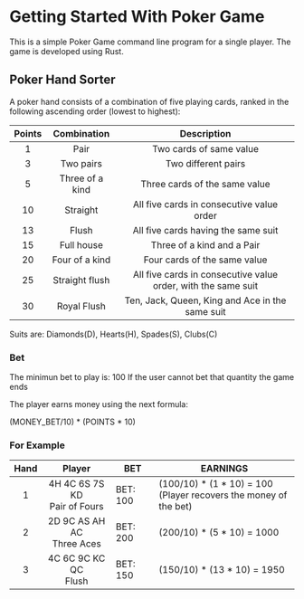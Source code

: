 # Getting Started With Poker Game

This is a simple Poker Game command line program for a single player.
The game is developed using Rust.

## Poker Hand Sorter

A poker hand consists of a combination of five playing cards, ranked in the following ascending order (lowest to
highest):


| Points |  Combination  |                Description                |
|:------:|:-------------:|:-----------------------------------------:|
|    1   |   Pair    |Two cards of same value|
|    3   |   Two pairs   |Two different pairs|
|    5   |   Three of a kind    |Three cards of the same value|
|    10  |   Straight    |All five cards in consecutive value order|
|    13  |   Flush    |All five cards having the same suit|
|    15  |   Full house    |Three of a kind and a Pair|
|    20  |   Four of a kind    |Four cards of the same value|
|    25  |   Straight flush    |All five cards in consecutive value order, with the same suit|
|    30  |   Royal Flush    |Ten, Jack, Queen, King and Ace in the same suit|

Suits are: Diamonds(D), Hearts(H), Spades(S), Clubs(C)

### Bet

The minimun bet to play is: 100
If the user cannot bet that quantity the game ends

The player earns money using the next formula:

(MONEY_BET/10) * (POINTS * 10)

### For Example

| Hand |Player|BET|EARNINGS|
|:----:|:-------------:|-----|--------|
|  1   |  4H 4C 6S 7S KD <br/>Pair of Fours|BET: 100|(100/10) * (1 * 10) = 100 <br/> (Player recovers the money of the bet)
|  2   |  2D 9C AS AH AC <br/>Three Aces|BET: 200|(200/10) * (5 * 10) = 1000
|  3   |  4C 6C 9C KC QC <br/>Flush|BET: 150|(150/10) * (13 * 10) =  1950





